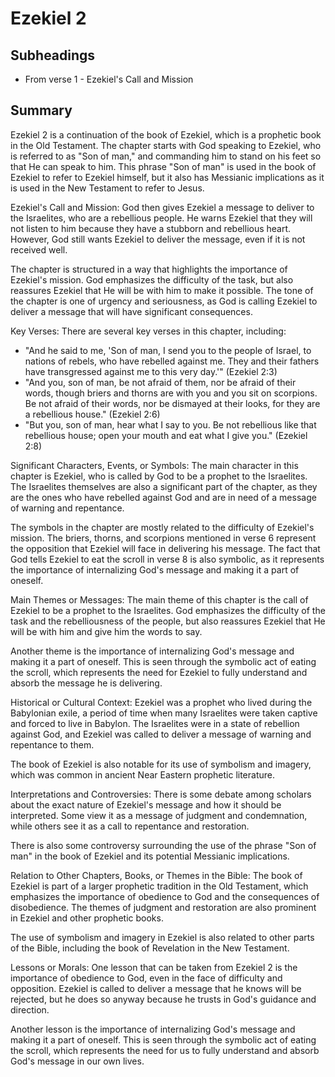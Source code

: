 # Ezekiel 2

## Subheadings

* From verse 1 - Ezekiel's Call and Mission

## Summary

Ezekiel 2 is a continuation of the book of Ezekiel, which is a prophetic book in the Old Testament. The chapter starts with God speaking to Ezekiel, who is referred to as "Son of man," and commanding him to stand on his feet so that He can speak to him. This phrase "Son of man" is used in the book of Ezekiel to refer to Ezekiel himself, but it also has Messianic implications as it is used in the New Testament to refer to Jesus.

Ezekiel's Call and Mission:
God then gives Ezekiel a message to deliver to the Israelites, who are a rebellious people. He warns Ezekiel that they will not listen to him because they have a stubborn and rebellious heart. However, God still wants Ezekiel to deliver the message, even if it is not received well.

The chapter is structured in a way that highlights the importance of Ezekiel's mission. God emphasizes the difficulty of the task, but also reassures Ezekiel that He will be with him to make it possible. The tone of the chapter is one of urgency and seriousness, as God is calling Ezekiel to deliver a message that will have significant consequences.

Key Verses:
There are several key verses in this chapter, including:

- "And he said to me, 'Son of man, I send you to the people of Israel, to nations of rebels, who have rebelled against me. They and their fathers have transgressed against me to this very day.'" (Ezekiel 2:3)
- "And you, son of man, be not afraid of them, nor be afraid of their words, though briers and thorns are with you and you sit on scorpions. Be not afraid of their words, nor be dismayed at their looks, for they are a rebellious house." (Ezekiel 2:6)
- "But you, son of man, hear what I say to you. Be not rebellious like that rebellious house; open your mouth and eat what I give you." (Ezekiel 2:8)

Significant Characters, Events, or Symbols:
The main character in this chapter is Ezekiel, who is called by God to be a prophet to the Israelites. The Israelites themselves are also a significant part of the chapter, as they are the ones who have rebelled against God and are in need of a message of warning and repentance.

The symbols in the chapter are mostly related to the difficulty of Ezekiel's mission. The briers, thorns, and scorpions mentioned in verse 6 represent the opposition that Ezekiel will face in delivering his message. The fact that God tells Ezekiel to eat the scroll in verse 8 is also symbolic, as it represents the importance of internalizing God's message and making it a part of oneself.

Main Themes or Messages:
The main theme of this chapter is the call of Ezekiel to be a prophet to the Israelites. God emphasizes the difficulty of the task and the rebelliousness of the people, but also reassures Ezekiel that He will be with him and give him the words to say.

Another theme is the importance of internalizing God's message and making it a part of oneself. This is seen through the symbolic act of eating the scroll, which represents the need for Ezekiel to fully understand and absorb the message he is delivering.

Historical or Cultural Context:
Ezekiel was a prophet who lived during the Babylonian exile, a period of time when many Israelites were taken captive and forced to live in Babylon. The Israelites were in a state of rebellion against God, and Ezekiel was called to deliver a message of warning and repentance to them.

The book of Ezekiel is also notable for its use of symbolism and imagery, which was common in ancient Near Eastern prophetic literature.

Interpretations and Controversies:
There is some debate among scholars about the exact nature of Ezekiel's message and how it should be interpreted. Some view it as a message of judgment and condemnation, while others see it as a call to repentance and restoration.

There is also some controversy surrounding the use of the phrase "Son of man" in the book of Ezekiel and its potential Messianic implications.

Relation to Other Chapters, Books, or Themes in the Bible:
The book of Ezekiel is part of a larger prophetic tradition in the Old Testament, which emphasizes the importance of obedience to God and the consequences of disobedience. The themes of judgment and restoration are also prominent in Ezekiel and other prophetic books.

The use of symbolism and imagery in Ezekiel is also related to other parts of the Bible, including the book of Revelation in the New Testament.

Lessons or Morals:
One lesson that can be taken from Ezekiel 2 is the importance of obedience to God, even in the face of difficulty and opposition. Ezekiel is called to deliver a message that he knows will be rejected, but he does so anyway because he trusts in God's guidance and direction.

Another lesson is the importance of internalizing God's message and making it a part of oneself. This is seen through the symbolic act of eating the scroll, which represents the need for us to fully understand and absorb God's message in our own lives.
